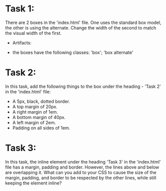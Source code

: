 # Task 1:
There are 2 boxes in the 'index.html' file. One uses the standard box model, the other is using the alternate. Change the width of the second to match the visual width of the first.

* Artifacts:
- the boxes have the following classes: 'box'; 'box alternate'

# Task 2:
In this task, add the following things to the box under the heading - 'Task 2' in the 'index.html' file:

- A 5px, black, dotted border.
- A top margin of 20px.
- A right margin of 1em.
- A bottom margin of 40px.
- A left margin of 2em.
- Padding on all sides of 1em.

# Task 3:
In this task, the inline element under the heading 'Task 3' in the 'index.html' file has a margin, padding and border. However, the lines above and below are overlapping it. What can you add to your CSS to cause the size of the margin, padding, and border to be respected by the other lines, while still keeping the element inline?